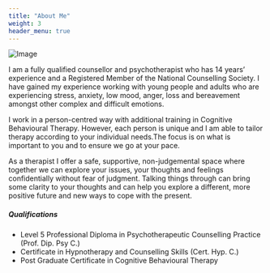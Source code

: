 ```yaml
---
title: "About Me"
weight: 3
header_menu: true
---
```


![Image](images/christin-hume-Hcfwew744z4-unsplash.jpg)

I am a fully qualified counsellor and psychotherapist who has 14 years’ experience and a Registered Member of the National Counselling Society. I have gained my experience working with young people and adults who are experiencing stress, anxiety, low mood, anger, loss and bereavement amongst other complex and difficult emotions. 

I work in a person-centred way with additional training in Cognitive Behavioural Therapy. However, each person is unique and I am able to tailor therapy according to your individual needs.The focus is on what is important to you and to ensure we go at your pace.

As a therapist I offer a safe, supportive, non-judgemental space where together we can explore your issues, your thoughts and feelings confidentially without fear of judgment. Talking things through can bring some clarity to your thoughts and can help you explore a different, more positive future and new ways to cope with the present.

##### Qualifications

- Level 5 Professional Diploma in Psychotherapeutic Counselling Practice (Prof. Dip. Psy C.) 
- Certificate in Hypnotherapy and Counselling Skills (Cert. Hyp. C.)
- Post Graduate Certificate in Cognitive Behavioural Therapy 